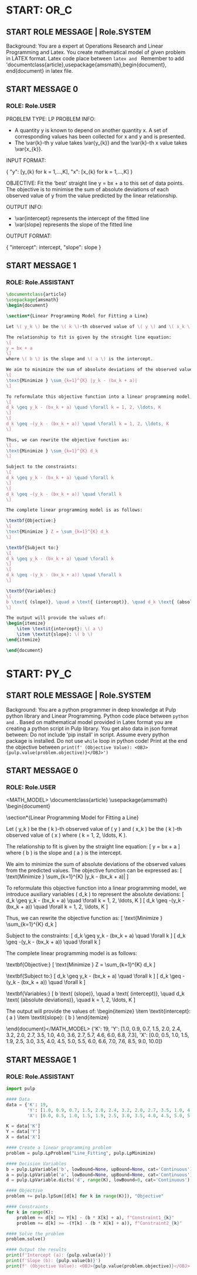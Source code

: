# START: OR_C 
## START ROLE MESSAGE | Role.SYSTEM 
Background: You are a expert at Operations Research and Linear Programming and Latex. You create mathematical model of given problem in LATEX format. Latex code place between ```latex and ``` Remember to add 'documentclass{article},usepackage{amsmath},begin{document}, end{document} in latex file. 
## START MESSAGE 0 
### ROLE: Role.USER
<DESCRIPTION>
PROBLEM TYPE: LP
PROBLEM INFO:

- A quantity y is known to depend on another quantity x. A set of corresponding values has been collected for x and y and is presented.
- The \var{k}-th y value takes \var{y_{k}} and the \var{k}-th x value takes \var{x_{k}}.

INPUT FORMAT:

{
    "y": [y_{k} for k = 1,...,K],
    "x": [x_{k} for k = 1,...,K]
}


OBJECTIVE: Fit the ‘best’ straight line y = bx + a to this set of data points. The objective is to minimise the sum of absolute deviations of each observed value of y from the value predicted by the linear relationship.

OUTPUT INFO:

- \var{intercept} represents the intercept of the fitted line
- \var{slope} represents the slope of the fitted line

OUTPUT FORMAT:

{
    "intercept": intercept,
    "slope": slope
}
</DESCRIPTION>


## START MESSAGE 1 
### ROLE: Role.ASSISTANT
```latex
\documentclass{article}
\usepackage{amsmath}
\begin{document}

\section*{Linear Programming Model for Fitting a Line}

Let \( y_k \) be the \( k \)-th observed value of \( y \) and \( x_k \) be the \( k \)-th observed value of \( x \) where \( k = 1, 2, \ldots, K \).

The relationship to fit is given by the straight line equation:
\[
y = bx + a
\]
where \( b \) is the slope and \( a \) is the intercept. 

We aim to minimize the sum of absolute deviations of the observed values from the predicted values. The objective function can be expressed as:
\[
\text{Minimize } \sum_{k=1}^{K} |y_k - (bx_k + a)|
\]

To reformulate this objective function into a linear programming model, we introduce auxiliary variables \( d_k \) to represent the absolute deviations:
\[
d_k \geq y_k - (bx_k + a) \quad \forall k = 1, 2, \ldots, K
\]
\[
d_k \geq -(y_k - (bx_k + a)) \quad \forall k = 1, 2, \ldots, K
\]

Thus, we can rewrite the objective function as:
\[
\text{Minimize } \sum_{k=1}^{K} d_k
\]

Subject to the constraints:
\[
d_k \geq y_k - (bx_k + a) \quad \forall k
\]
\[
d_k \geq -(y_k - (bx_k + a)) \quad \forall k
\]

The complete linear programming model is as follows:

\textbf{Objective:}
\[
\text{Minimize } Z = \sum_{k=1}^{K} d_k
\]

\textbf{Subject to:}
\[
d_k \geq y_k - (bx_k + a) \quad \forall k
\]
\[
d_k \geq -(y_k - (bx_k + a)) \quad \forall k
\]

\textbf{Variables:}
\[
b \text{ (slope)}, \quad a \text{ (intercept)}, \quad d_k \text{ (absolute deviations)}, \quad k = 1, 2, \ldots, K
\]

The output will provide the values of:
\begin{itemize}
    \item \textit{intercept}: \( a \)
    \item \textit{slope}: \( b \)
\end{itemize}

\end{document}
```

# START: PY_C 
## START ROLE MESSAGE | Role.SYSTEM 
Background: You are a python programmer in deep knowledge at Pulp python library and Linear Programming. Python code place between ```python and ```. Based on mathematical model provided in Latex format you are creating a python script in Pulp library. You get also data in json format between: <DATA></DATA> Do not include 'pip install' in script. Assume every python package is installed. Do not use `while` loop in python code! Print at the end the objective between <OBJ></OBJ> `print(f' (Objective Value): <OBJ>{pulp.value(problem.objective)}</OBJ>')` 
## START MESSAGE 0 
### ROLE: Role.USER
<MATH_MODEL>
\documentclass{article}
\usepackage{amsmath}
\begin{document}

\section*{Linear Programming Model for Fitting a Line}

Let \( y_k \) be the \( k \)-th observed value of \( y \) and \( x_k \) be the \( k \)-th observed value of \( x \) where \( k = 1, 2, \ldots, K \).

The relationship to fit is given by the straight line equation:
\[
y = bx + a
\]
where \( b \) is the slope and \( a \) is the intercept. 

We aim to minimize the sum of absolute deviations of the observed values from the predicted values. The objective function can be expressed as:
\[
\text{Minimize } \sum_{k=1}^{K} |y_k - (bx_k + a)|
\]

To reformulate this objective function into a linear programming model, we introduce auxiliary variables \( d_k \) to represent the absolute deviations:
\[
d_k \geq y_k - (bx_k + a) \quad \forall k = 1, 2, \ldots, K
\]
\[
d_k \geq -(y_k - (bx_k + a)) \quad \forall k = 1, 2, \ldots, K
\]

Thus, we can rewrite the objective function as:
\[
\text{Minimize } \sum_{k=1}^{K} d_k
\]

Subject to the constraints:
\[
d_k \geq y_k - (bx_k + a) \quad \forall k
\]
\[
d_k \geq -(y_k - (bx_k + a)) \quad \forall k
\]

The complete linear programming model is as follows:

\textbf{Objective:}
\[
\text{Minimize } Z = \sum_{k=1}^{K} d_k
\]

\textbf{Subject to:}
\[
d_k \geq y_k - (bx_k + a) \quad \forall k
\]
\[
d_k \geq -(y_k - (bx_k + a)) \quad \forall k
\]

\textbf{Variables:}
\[
b \text{ (slope)}, \quad a \text{ (intercept)}, \quad d_k \text{ (absolute deviations)}, \quad k = 1, 2, \ldots, K
\]

The output will provide the values of:
\begin{itemize}
    \item \textit{intercept}: \( a \)
    \item \textit{slope}: \( b \)
\end{itemize}

\end{document}</MATH_MODEL>
<DATA>
{'K': 19, 'Y': [1.0, 0.9, 0.7, 1.5, 2.0, 2.4, 3.2, 2.0, 2.7, 3.5, 1.0, 4.0, 3.6, 2.7, 5.7, 4.6, 6.0, 6.8, 7.3], 'X': [0.0, 0.5, 1.0, 1.5, 1.9, 2.5, 3.0, 3.5, 4.0, 4.5, 5.0, 5.5, 6.0, 6.6, 7.0, 7.6, 8.5, 9.0, 10.0]}</DATA>


## START MESSAGE 1 
### ROLE: Role.ASSISTANT
```python
import pulp

#### Data
data = {'K': 19, 
        'Y': [1.0, 0.9, 0.7, 1.5, 2.0, 2.4, 3.2, 2.0, 2.7, 3.5, 1.0, 4.0, 3.6, 2.7, 5.7, 4.6, 6.0, 6.8, 7.3], 
        'X': [0.0, 0.5, 1.0, 1.5, 1.9, 2.5, 3.0, 3.5, 4.0, 4.5, 5.0, 5.5, 6.0, 6.6, 7.0, 7.6, 8.5, 9.0, 10.0]}

K = data['K']
Y = data['Y']
X = data['X']

#### Create a linear programming problem
problem = pulp.LpProblem("Line_Fitting", pulp.LpMinimize)

#### Decision Variables
b = pulp.LpVariable('b', lowBound=None, upBound=None, cat='Continuous')
a = pulp.LpVariable('a', lowBound=None, upBound=None, cat='Continuous')
d = pulp.LpVariable.dicts('d', range(K), lowBound=0, cat='Continuous')

#### Objective
problem += pulp.lpSum([d[k] for k in range(K)]), "Objective"

#### Constraints
for k in range(K):
    problem += d[k] >= Y[k] - (b * X[k] + a), f"Constraint1_{k}"
    problem += d[k] >= -(Y[k] - (b * X[k] + a)), f"Constraint2_{k}"

#### Solve the problem
problem.solve()

#### Output the results
print(f'Intercept (a): {pulp.value(a)}')
print(f'Slope (b): {pulp.value(b)}')
print(f' (Objective Value): <OBJ>{pulp.value(problem.objective)}</OBJ>')
```

